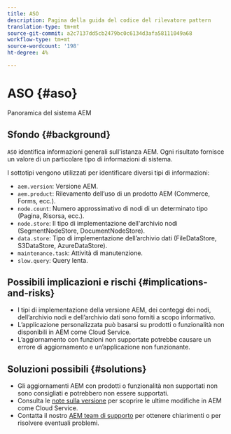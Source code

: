 ```yaml
---
title: ASO
description: Pagina della guida del codice del rilevatore pattern
translation-type: tm+mt
source-git-commit: a2c7137dd5cb2479bc0c6134d3afa58111049a68
workflow-type: tm+mt
source-wordcount: '198'
ht-degree: 4%

---
```



# ASO {#aso}

Panoramica del sistema AEM

## Sfondo {#background}

`ASO` identifica informazioni generali sull&#39;istanza AEM. Ogni risultato fornisce un valore di un particolare tipo di informazioni di sistema.

I sottotipi vengono utilizzati per identificare diversi tipi di informazioni:

* `aem.version`: Versione AEM.
* `aem.product`: Rilevamento dell’uso di un prodotto AEM (Commerce, Forms, ecc.).
* `node.count`: Numero approssimativo di nodi di un determinato tipo (Pagina, Risorsa, ecc.).
* `node.store`: Il tipo di implementazione dell&#39;archivio nodi (SegmentNodeStore, DocumentNodeStore).
* `data.store`: Tipo di implementazione dell’archivio dati (FileDataStore, S3DataStore, AzureDataStore).
* `maintenance.task`: Attività di manutenzione.
* `slow.query`: Query lenta.

## Possibili implicazioni e rischi {#implications-and-risks}

* I tipi di implementazione della versione AEM, dei conteggi dei nodi, dell’archivio nodi e dell’archivio dati sono forniti a scopo informativo.
* L’applicazione personalizzata può basarsi su prodotti o funzionalità non disponibili in AEM come Cloud Service.
* L’aggiornamento con funzioni non supportate potrebbe causare un errore di aggiornamento e un’applicazione non funzionante.

## Soluzioni possibili {#solutions}

* Gli aggiornamenti AEM con prodotti o funzionalità non supportati non sono consigliati e potrebbero non essere supportati.
* Consulta le [note sulla versione](https://experienceleague.adobe.com/docs/experience-manager-cloud-service/release-notes/release-notes/release-notes-current.html?lang=it) per scoprire le ultime modifiche in AEM come Cloud Service.
* Contatta il nostro [AEM team di supporto](https://helpx.adobe.com/enterprise/using/support-for-experience-cloud.html) per ottenere chiarimenti o per risolvere eventuali problemi.
